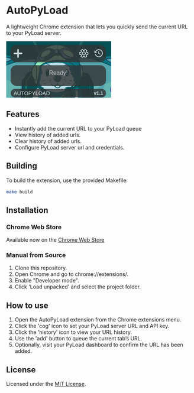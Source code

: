 # AutoPyLoad

A lightweight Chrome extension that lets you quickly send the current URL to your PyLoad server.

![Screenshot](./media/sample.png)

## Features

- Instantly add the current URL to your PyLoad queue
- View history of added urls.
- Clear history of added urls.
- Configure PyLoad server url and credentials.

## Building

To build the extension, use the provided Makefile:

```bash
make build
```
## Installation 

### Chrome Web Store

Available now on the [Chrome Web Store](https://chromewebstore.google.com/detail/autopyload/ilcjfjpgoaeggpalbjbfiacnedimkodm)

### Manual from Source

1. Clone this repository.
2. Open Chrome and go to chrome://extensions/.
3. Enable "Developer mode".
4. Click 'Load unpacked' and select the project folder.

## How to use

1. Open the AutoPyLoad extension from the Chrome extensions menu.
2. Click the 'cog' icon to set your PyLoad server URL and API key.
3. Click the 'history' icon to view your URL history.
4. Use the 'add' button to queue the current tab’s URL.
5. Optionally, visit your PyLoad dashboard to confirm the URL has been added.

## License

Licensed under the [MIT License](LICENSE).
